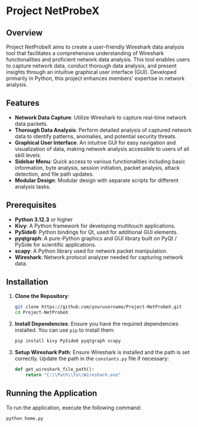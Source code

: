 # Project NetProbeX

## Overview

Project NetProbeX aims to create a user-friendly Wireshark data analysis tool that facilitates a comprehensive understanding of Wireshark functionalities and proficient network data analysis. This tool enables users to capture network data, conduct thorough data analysis, and present insights through an intuitive graphical user interface (GUI). Developed primarily in Python, this project enhances members' expertise in network analysis.

## Features

- **Network Data Capture**: Utilize Wireshark to capture real-time network data packets.
- **Thorough Data Analysis**: Perform detailed analysis of captured network data to identify patterns, anomalies, and potential security threats.
- **Graphical User Interface**: An intuitive GUI for easy navigation and visualization of data, making network analysis accessible to users of all skill levels.
- **Sidebar Menu**: Quick access to various functionalities including basic information, byte analysis, session initiation, packet analysis, attack detection, and file path updates.
- **Modular Design**: Modular design with separate scripts for different analysis tasks.

## Prerequisites

- **Python 3.12.3** or higher
- **Kivy**: A Python framework for developing multitouch applications.
- **PySide6**: Python bindings for Qt, used for additional GUI elements.
- **pyqtgraph**: A pure-Python graphics and GUI library built on PyQt / PySide for scientific applications.
- **scapy**: A Python library used for network packet manipulation.
- **Wireshark**: Network protocol analyzer needed for capturing network data.

## Installation

1. **Clone the Repository**:
    ```sh
    git clone https://github.com/yourusername/Project-NetProbeX.git
    cd Project-NetProbeX
    ```

2. **Install Dependencies**:
    Ensure you have the required dependencies installed. You can use `pip` to install them:
    ```sh
    pip install kivy PySide6 pyqtgraph scapy
    ```

3. **Setup Wireshark Path**:
    Ensure Wireshark is installed and the path is set correctly. Update the path in the `constants.py` file if necessary:
    ```python
    def get_wireshark_file_path():
        return "C:\\Path\\To\\Wireshark.exe"
    ```

## Running the Application

To run the application, execute the following command:
```sh
python home.py
